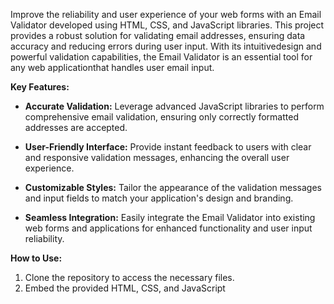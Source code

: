 Improve the reliability and user experience of your web forms with an Email Validator developed using HTML, CSS, and JavaScript libraries. This project provides a robust solution for validating email addresses, ensuring data accuracy and reducing errors during user input. With its intuitivedesign and powerful validation capabilities, the Email Validator is an essential tool for any web applicationthat handles user email input.

  **Key Features:**

- **Accurate Validation:**  Leverage advanced JavaScript libraries to perform comprehensive email validation, ensuring only correctly formatted addresses are accepted.

- **User-Friendly Interface:**  Provide instant feedback to users with clear and responsive validation messages, enhancing the overall user experience.

- **Customizable Styles:** Tailor the appearance of the validation messages and input fields to match your application's design and branding.

- **Seamless Integration:**  Easily integrate the Email Validator into existing web forms and applications for enhanced functionality and user input reliability.


**How to Use:**

 1. Clone the repository to access the necessary files.
 2. Embed the provided HTML,  CSS, and JavaScript


